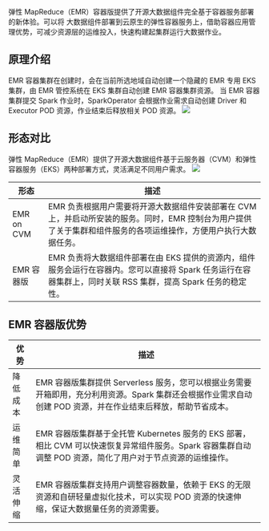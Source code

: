 弹性 MapReduce（EMR）容器版提供了开源大数据组件完全基于容器服务部署的新体验。可以将 大数据组件部署到云原生的弹性容器服务上，借助容器应用管理优势，可减少资源层的运维投入，快速构建起集群运行大数据作业。

## 原理介绍
EMR 容器集群在创建时，会在当前所选地域自动创建一个隐藏的 EMR 专用 EKS 集群，由 EMR 管控系统在 EKS 集群自动创建 EMR 容器集群资源。
当 EMR 容器集群提交 Spark 作业时，SparkOperator 会根据作业需求自动创建 Driver 和 Executor POD 资源，作业结束后释放相关 POD 资源。
![](https://qcloudimg.tencent-cloud.cn/raw/49a1c52271d128484ec17101f03d6278.png)

## 形态对比
弹性 MapReduce（EMR）提供了开源大数据组件基于云服务器（CVM）和弹性容器服务（EKS）两种部署方式，灵活满足不同用户需求。
![](https://qcloudimg.tencent-cloud.cn/raw/fedadd6591b7edabce3327ca442d59dc.png)

| 形态 | 描述 | 
|---------|---------|
| EMR on CVM	| EMR 负责根据用户需要将开源大数据组件安装部署在 CVM 上，并启动所安装的服务。同时，EMR 控制台为用户提供了关于集群和组件服务的各项运维操作，方便用户执行大数据任务。| 
| EMR 容器版	| EMR 负责将大数据组件部署在由 EKS 提供的资源内，组件服务会运行在容器内。您可以直接将 Spark 任务运行在容器集群上，同时关联 RSS 集群，提高 Spark 任务的稳定性。| 

## EMR 容器版优势

| 优势 | 描述 | 
|---------|---------|	
| 降低成本	| EMR 容器版集群提供 Serverless 服务，您可以根据业务需要开箱即用，充分利用资源。Spark 集群还会根据作业需求自动创建 POD 资源，并在作业结束后释放，帮助节省成本。| 
| 运维简单	| EMR 容器版集群基于全托管 Kubernetes 服务的 EKS 部署，相比 CVM 可以快速恢复异常组件服务。Spark 容器集群自动调整 POD 资源，简化了用户对于节点资源的运维操作。| 
| 灵活伸缩	| EMR 容器版集群支持用户调整容器数量，依赖于 EKS 的无限资源和自研轻量虚拟化技术，可以实现 POD 资源的快速伸缩，保证大数据量任务的资源需要。| 





